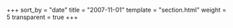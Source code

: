 +++
sort_by = "date"
title = "2007-11-01"
template = "section.html"
weight = 5
transparent = true
+++